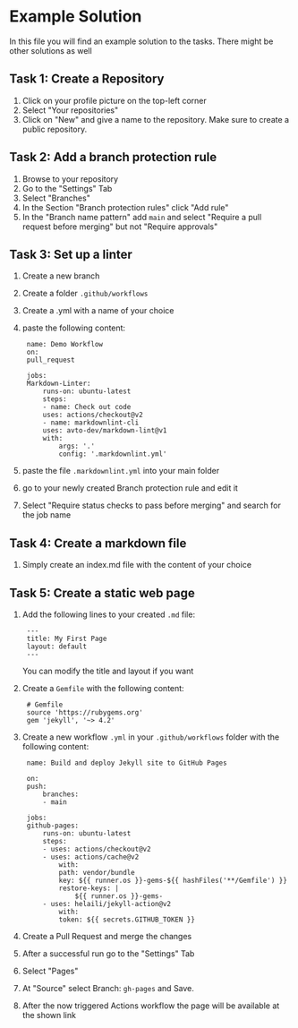 # Example Solution

In this file you will find an example solution to the tasks.
There might be other solutions as well

## Task 1: Create a Repository

1. Click on your profile picture on the top-left corner
2. Select "Your repositories"
3. Click on "New" and give a name to the repository.
Make sure to create a public repository.

## Task 2: Add a branch protection rule

1. Browse to your repository
2. Go to the "Settings" Tab
3. Select "Branches"
4. In the Section "Branch protection rules" click "Add rule"
5. In the "Branch name pattern" add `main` and select
"Require a pull request before merging" but not
"Require approvals"

## Task 3: Set up a linter

1. Create a new branch
2. Create a folder `.github/workflows`
3. Create a .yml with a name of your choice
4. paste the following content:

        name: Demo Workflow
        on:
        pull_request

        jobs: 
        Markdown-Linter:
            runs-on: ubuntu-latest
            steps:
            - name: Check out code
            uses: actions/checkout@v2
            - name: markdownlint-cli
            uses: avto-dev/markdown-lint@v1
            with:
                args: '.'
                config: '.markdownlint.yml'
5. paste the file `.markdownlint.yml` into your main folder
6. go to your newly created Branch protection rule and edit it
7. Select "Require status checks to pass before merging" and search
for the job name

## Task 4: Create a markdown file

1. Simply create an index.md file with the content of your choice

## Task 5: Create a static web page

1. Add the following lines to your created `.md` file:

        ---
        title: My First Page
        layout: default
        ---
    You can modify the title and layout if you want
2. Create a `Gemfile` with the following content:

        # Gemfile
        source 'https://rubygems.org'
        gem 'jekyll', '~> 4.2'
3. Create a new workflow `.yml` in your `.github/workflows` folder with the
following content:

        name: Build and deploy Jekyll site to GitHub Pages

        on:
        push:
            branches:
            - main

        jobs:
        github-pages:
            runs-on: ubuntu-latest
            steps:
            - uses: actions/checkout@v2
            - uses: actions/cache@v2
                with:
                path: vendor/bundle
                key: ${{ runner.os }}-gems-${{ hashFiles('**/Gemfile') }}
                restore-keys: |
                    ${{ runner.os }}-gems-
            - uses: helaili/jekyll-action@v2
                with:                        
                token: ${{ secrets.GITHUB_TOKEN }}
4. Create a Pull Request and merge the changes
5. After a successful run go to the "Settings" Tab
6. Select "Pages"
7. At "Source" select Branch: `gh-pages` and Save.
8. After the now triggered Actions workflow the page will be available at the shown
link
